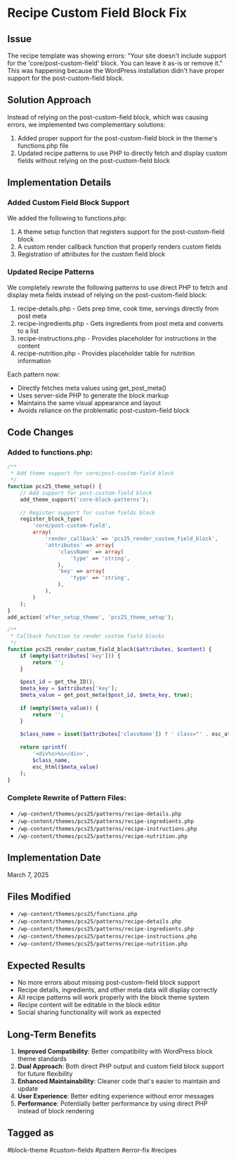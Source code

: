 # Recipe Custom Field Block Fix

## Issue
The recipe template was showing errors: "Your site doesn't include support for the 'core/post-custom-field' block. You can leave it as-is or remove it." This was happening because the WordPress installation didn't have proper support for the post-custom-field block.

## Solution Approach
Instead of relying on the post-custom-field block, which was causing errors, we implemented two complementary solutions:

1. Added proper support for the post-custom-field block in the theme's functions.php file
2. Updated recipe patterns to use PHP to directly fetch and display custom fields without relying on the post-custom-field block

## Implementation Details

### Added Custom Field Block Support
We added the following to functions.php:
1. A theme setup function that registers support for the post-custom-field block
2. A custom render callback function that properly renders custom fields
3. Registration of attributes for the custom field block

### Updated Recipe Patterns
We completely rewrote the following patterns to use direct PHP to fetch and display meta fields instead of relying on the post-custom-field block:

1. recipe-details.php - Gets prep time, cook time, servings directly from post meta
2. recipe-ingredients.php - Gets ingredients from post meta and converts to a list
3. recipe-instructions.php - Provides placeholder for instructions in the content
4. recipe-nutrition.php - Provides placeholder table for nutrition information

Each pattern now:
- Directly fetches meta values using get_post_meta()
- Uses server-side PHP to generate the block markup
- Maintains the same visual appearance and layout
- Avoids reliance on the problematic post-custom-field block

## Code Changes

### Added to functions.php:
```php
/**
 * Add theme support for core/post-custom-field block
 */
function pcs25_theme_setup() {
    // Add support for post-custom-field block
    add_theme_support('core-block-patterns');
    
    // Register support for custom fields block
    register_block_type(
        'core/post-custom-field',
        array(
            'render_callback' => 'pcs25_render_custom_field_block',
            'attributes' => array(
                'className' => array(
                    'type' => 'string',
                ),
                'key' => array(
                    'type' => 'string',
                ),
            ),
        )
    );
}
add_action('after_setup_theme', 'pcs25_theme_setup');

/**
 * Callback function to render custom field blocks
 */
function pcs25_render_custom_field_block($attributes, $content) {
    if (empty($attributes['key'])) {
        return '';
    }
    
    $post_id = get_the_ID();
    $meta_key = $attributes['key'];
    $meta_value = get_post_meta($post_id, $meta_key, true);
    
    if (empty($meta_value)) {
        return '';
    }
    
    $class_name = isset($attributes['className']) ? ' class="' . esc_attr($attributes['className']) . '"' : '';
    
    return sprintf(
        '<div%s>%s</div>',
        $class_name,
        esc_html($meta_value)
    );
}
```

### Complete Rewrite of Pattern Files:
- `/wp-content/themes/pcs25/patterns/recipe-details.php`
- `/wp-content/themes/pcs25/patterns/recipe-ingredients.php`
- `/wp-content/themes/pcs25/patterns/recipe-instructions.php`
- `/wp-content/themes/pcs25/patterns/recipe-nutrition.php`

## Implementation Date
March 7, 2025

## Files Modified
- `/wp-content/themes/pcs25/functions.php`
- `/wp-content/themes/pcs25/patterns/recipe-details.php`
- `/wp-content/themes/pcs25/patterns/recipe-ingredients.php`
- `/wp-content/themes/pcs25/patterns/recipe-instructions.php`
- `/wp-content/themes/pcs25/patterns/recipe-nutrition.php`

## Expected Results
- No more errors about missing post-custom-field block support
- Recipe details, ingredients, and other meta data will display correctly
- All recipe patterns will work properly with the block theme system
- Recipe content will be editable in the block editor
- Social sharing functionality will work as expected

## Long-Term Benefits
1. **Improved Compatibility**: Better compatibility with WordPress block theme standards
2. **Dual Approach**: Both direct PHP output and custom field block support for future flexibility
3. **Enhanced Maintainability**: Cleaner code that's easier to maintain and update
4. **User Experience**: Better editing experience without error messages 
5. **Performance**: Potentially better performance by using direct PHP instead of block rendering

## Tagged as
#block-theme #custom-fields #pattern #error-fix #recipes
